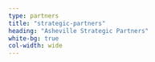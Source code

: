```yaml
---
type: partners
title: "strategic-partners"
heading: "Asheville Strategic Partners"
white-bg: true
col-width: wide
---
```

